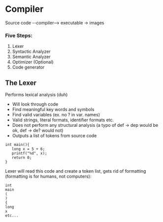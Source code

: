 # Compiler

Source code --compiler--> executable -> images

### Five Steps:
1. Lexer
2. Syntactic Analyzer 
3. Semantic Analyzer 
4. Optimizer (Optional)
5. Code generator

## The Lexer
Performs lexical analysis (duh)
- Will look through code 
- Find meaningful key words and symbols
- Find valid variables (ex. no ? in var. names)
- Valid strings, literal formats, identifier formats etc.
- Does not perform any structural analysis (a typo of def -> dep would be ok, def -> de? would not)
- Outputs a list of tokens from source code

```
int main(){
   long x = 5 + 6;
   printf("%d", x);
   return 0;
}
```
Lexer will read this code and create a token list, gets rid of formatting (formatting is for humans, not computers):
```
int
main
(
)
{
long
x
etc...
```

